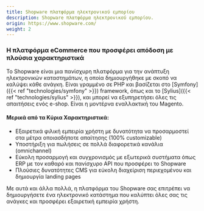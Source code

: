 ```yaml
---
title: Shopware πλατφόρμα ηλεκτρονικού εμπορίου
description: Shopware πλατφόρμα ηλεκτρονικού εμπορίου.
origin: https://www.shopware.com/
weight: 2
---
```


### Η πλατφόρμα eCommerce που προσφέρει απόδοση με πλούσια χαρακτηριστικά

Το Shopware είναι μια πανίσχυρη πλατφόρμα για την ανάπτυξη ηλεκτρονικών καταστημάτων, η οποία δημιουργήθηκε με σκοπό να καλύψει κάθε ανάγκη. Είναι γραμμένο σε PHP και βασίζεται στο [Symfony]({{< ref "technologies/symfony" >}}) framework, όπως και το [Sylius]({{< ref "technologies/sylius" >}}), και μπορεί να εξυπηρετήσει όλες τις απαιτήσεις ενός e-shop. Είναι η μοντέρνα εναλλακτική του Magento.

#### Μερικά από τα Κύρια Χαρακτηριστικά:
* Εξαιρετικά φιλική εμπειρία χρήστη με δυνατότητα να προσαρμοστεί στα μέτρα οποιασδήποτε απαίτησης (100% customizable)
* Υποστήριξη για πωλήσεις σε πολλά διαφορετικά κανάλια (omnichannel)
* Εύκολη προσαρμογή και συγχρονισμός με εξωτερικά συστήματα όπως ERP με τον καθαρό και πανίσχυρο API που προσφέρει το Shopware
* Πλούσιες δυνατότητες CMS για εύκολη διαχείριση περιεχομένου και δημιουργία landing pages

Με αυτά και άλλα πολλά, η πλατφόρμα του Shopware σας επιτρέπει να δημιουργήσετε ένα ηλεκτρονικό κατάστημα που καλύπτει όλες σας τις ανάγκες και προσφέρει εξαιρετική εμπειρία χρήστη.
